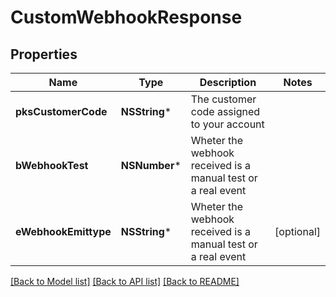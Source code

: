 # CustomWebhookResponse

## Properties
Name | Type | Description | Notes
------------ | ------------- | ------------- | -------------
**pksCustomerCode** | **NSString*** | The customer code assigned to your account | 
**bWebhookTest** | **NSNumber*** | Wheter the webhook received is a manual test or a real event | 
**eWebhookEmittype** | **NSString*** | Wheter the webhook received is a manual test or a real event | [optional] 

[[Back to Model list]](../README.md#documentation-for-models) [[Back to API list]](../README.md#documentation-for-api-endpoints) [[Back to README]](../README.md)


